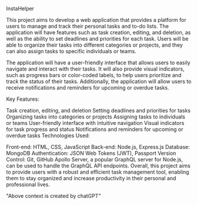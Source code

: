 InstaHelper

This project aims to develop a web application that provides a platform for users to manage and track their personal tasks and to-do lists. The application will have features such as task creation, editing, and deletion, as well as the ability to set deadlines and priorities for each task. Users will be able to organize their tasks into different categories or projects, and they can also assign tasks to specific individuals or teams.

The application will have a user-friendly interface that allows users to easily navigate and interact with their tasks. It will also provide visual indicators, such as progress bars or color-coded labels, to help users prioritize and track the status of their tasks. Additionally, the application will allow users to receive notifications and reminders for upcoming or overdue tasks.

Key Features:

Task creation, editing, and deletion
Setting deadlines and priorities for tasks
Organizing tasks into categories or projects
Assigning tasks to individuals or teams
User-friendly interface with intuitive navigation
Visual indicators for task progress and status
Notifications and reminders for upcoming or overdue tasks
Technologies Used:

Front-end: HTML, CSS, JavaScript
Back-end: Node.js, Express.js
Database: MongoDB
Authentication: JSON Web Tokens (JWT), Passport
Version Control: Git, GitHub
Apollo Server, a popular GraphQL server for Node.js, can be used to handle the GraphQL API endpoints.
Overall, this project aims to provide users with a robust and efficient task management tool, enabling them to stay organized and increase productivity in their personal and professional lives.


"Above context is created by chatGPT"
